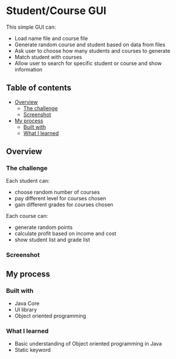 # Student/Course GUI

This simple GUI can:

- Load name file and course file
- Generate random course and student based on data from files
- Ask user to choose how many students and courses to generate
- Match student with courses
- Allow user to search for specific student or course and show information

## Table of contents

- [Overview](#overview)
  - [The challenge](#the-challenge)
  - [Screenshot](#screenshot)
- [My process](#my-process)
  - [Built with](#built-with)
  - [What I learned](#what-i-learned)

## Overview

### The challenge

Each student can:

- choose random number of courses
- pay different level for courses chosen
- gain different grades for courses chosen

Each course can:

- generate random points
- calculate profit based on income and cost
- show student list and grade list

### Screenshot


## My process

### Built with

- Java Core
- UI library
- Object oriented programming

### What I learned

- Basic understanding of Object oriented programming in Java
- Static keyword
